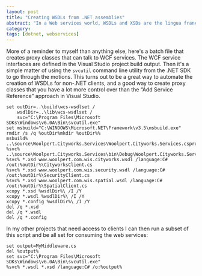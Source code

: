 ```yaml
---
layout: post
title: "Creating WSDLs from .NET assemblies"
abstract: "In a Web services world, WSDLs and XSDs are the lingua franca of communications. I'm primarily building services in .NET so it's easy to forget that not every client is also a .NET client. Here is how to support the Java, Python, and Ruby consumers in one go. And it actually works better for .NET clients too."
category: 
tags: [dotnet, webservices]
---
```

More of a reminder to myself than anything else, here's a batch file that creates proxy classes that can talk to WCF services. The WCF service interfaces are defined in the Visual Studio project build output. Then it's a simple matter of using the `svcutil` command line utility from the .NET SDK to go through the motions. This turns out to be a great way to automate the creation of WSDLs for non-.NET clients, and a good way to create proxy classes that you have a lot more control over than the “Add Service Reference” approach in Visual Studio.

    set outDir=..\build\wcs-wsdlset /
        wsdlDir=..\lib\wcs-wsdlset /
        svc="C:\Program Files\Microsoft SDKs\Windows\v6.0A\Bin\svcutil.exe"
    set msbuild="C:\WINDOWS\Microsoft.NET\Framework\v3.5\msbuild.exe"
    rmdir /s /q %outDir%mkdir %outDir%%
    msbuild% ..\source\Woolpert.Cityworks.Services\Woolpert.Cityworks.Services.csproj
    %svc% ..\source\Woolpert.Cityworks.Services\bin\Debug\Woolpert.Cityworks.Services.dll
    %svc% *.xsd www.woolpert.com.wis.cityworks.wsdl /language:C# /out:%outDir%\CityworksClient.cs
    %svc% *.xsd www.woolpert.com.wis.security.wsdl /language:C# /out:%outDir%\SecurityClient.cs
    %svc% *.xsd www.woolpert.com.wis.spatial.wsdl /language:C# /out:%outDir%\SpatialClient.cs
    xcopy *.xsd %wsdlDir%\ /I /Y
    xcopy *.wsdl %wsdlDir%\ /I /Y
    xcopy *.config %wsdlDir%\ /I /Y
    del /q *.xsd
    del /q *.wsdl
    del /q *.config

In my other projects that need access to clients I can then run a subset of this script and be all set for consuming the web services:

    set output=MyMiddleware.cs
    del %output%
    set svc="C:\Program Files\Microsoft SDKs\Windows\v6.0A\Bin\svcutil.exe"
    %svc% *.wsdl *.xsd /language:C# /o:%output%
